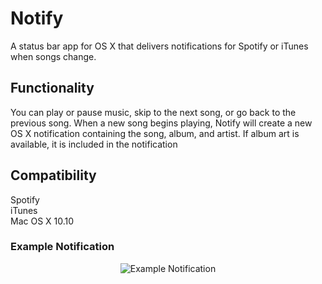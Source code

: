 # Notify
A status bar app for OS X that delivers notifications for Spotify or iTunes when songs change.

## Functionality
You can play or pause music, skip to the next song, or go back to the previous song. When a new song begins playing, Notify will create a new OS X notification containing the song, album, and artist. If album art is available, it is included in the notification

## Compatibility
Spotify  
iTunes  
Mac OS X 10.10

### Example Notification
<p align="center">
  <img src="http://sernprogramming.com/files/Notify/Sample.png" alt="Example Notification"/>
</p>
